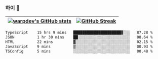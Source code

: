 
### 하이 👋
[![warpdev's GitHub stats](https://github-readme-stats.vercel.app/api?username=warpdev&show_icons=true&theme=vue-dark)](#) |[![GitHub Streak](https://github-readme-streak-stats.herokuapp.com/?user=warpdev&theme=dark)](#)
--- | --- |
<!--START_SECTION:waka-->

```txt
TypeScript    15 hrs 9 mins   █████████████████████▓░░░   87.28 %
JSON          1 hr 30 mins    ██░░░░░░░░░░░░░░░░░░░░░░░   08.64 %
HTML          22 mins         ▓░░░░░░░░░░░░░░░░░░░░░░░░   02.15 %
JavaScript    9 mins          ▒░░░░░░░░░░░░░░░░░░░░░░░░   00.93 %
TSConfig      5 mins          ░░░░░░░░░░░░░░░░░░░░░░░░░   00.48 %
```

<!--END_SECTION:waka-->

<!--
**warpdev/warpdev** is a ✨ _special_ ✨ repository because its `README.md` (this file) appears on your GitHub profile.

Here are some ideas to get you started:

- 🔭 I’m currently working on ...
- 🌱 I’m currently learning ...
- 👯 I’m looking to collaborate on ...
- 🤔 I’m looking for help with ...
- 💬 Ask me about ...
- 📫 How to reach me: ...
- 😄 Pronouns: ...
- ⚡ Fun fact: ...
-->
